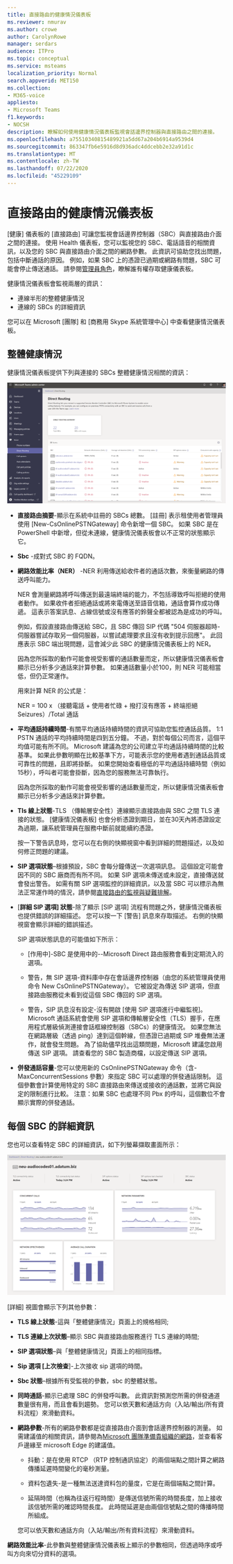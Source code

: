 ```yaml
---
title: 直接路由的健康情況儀表板
ms.reviewer: nmurav
ms.author: crowe
author: CarolynRowe
manager: serdars
audience: ITPro
ms.topic: conceptual
ms.service: msteams
localization_priority: Normal
search.appverid: MET150
ms.collection:
- M365-voice
appliesto:
- Microsoft Teams
f1.keywords:
- NOCSH
description: 瞭解如何使用健康情況儀表板監視會話邊界控制器與直接路由之間的連接。
ms.openlocfilehash: a75510340815489921a5dd67a204b6914a9539d4
ms.sourcegitcommit: 863347fb6e5916d8d936adc4ddcebb2e32a91d1c
ms.translationtype: MT
ms.contentlocale: zh-TW
ms.lasthandoff: 07/22/2020
ms.locfileid: "45229109"
---
```

# <a name="health-dashboard-for-direct-routing"></a>直接路由的健康情況儀表板

[健康] 儀表板的 [直接路由] 可讓您監視會話邊界控制器（SBC）與直接路由介面之間的連接。  使用 Health 儀表板，您可以監視您的 SBC、電話語音的相關資訊，以及您的 SBC 與直接路由介面之間的網路參數。 此資訊可協助您找出問題，包括中斷通話的原因。 例如，如果 SBC 上的憑證已過期或網路有問題，SBC 可能會停止傳送通話。 請參閱[管理員角色](using-admin-roles.md)，瞭解誰有權存取健康儀表板。

健康情況儀表板會監視兩層的資訊：

- 連線半形的整體健康情況
- 連線的 SBCs 的詳細資訊

您可以在 Microsoft [團隊] 和 [商務用 Skype 系統管理中心] 中查看健康情況儀表板。

## <a name="overall-health"></a>整體健康情況

健康情況儀表板提供下列與連接的 SBCs 整體健康情況相關的資訊：

 ![顯示健康情況儀表板統計資料](media/direct-routing-dashboard-stats1.png)

- **直接路由摘要**-顯示在系統中註冊的 SBCs 總數。 [註冊] 表示租使用者管理員使用 [New-CsOnlinePSTNGateway] 命令新增一個 SBC。 如果 SBC 是在 PowerShell 中新增，但從未連線，健康情況儀表板會以不正常的狀態顯示它。

- **Sbc** -成對式 SBC 的 FQDN。

- **網路效能比率（NER）** -NER 利用傳送給收件者的通話次數，來衡量網路的傳送呼叫能力。  

   NER 會測量網路將呼叫傳送到最遠端終端的能力，不包括導致呼叫拒絕的使用者動作。  如果收件者拒絕通話或將來電傳送至語音信箱，通話會算作成功傳遞。 這表示答案訊息、占線信號或沒有應答的鈴聲全都被認為是成功的呼叫。
  
   例如，假設直接路由傳送給 SBC，且 SBC 傳回 SIP 代碼 "504 伺服器超時-伺服器嘗試存取另一個伺服器，以嘗試處理要求且沒有收到提示回應"。 此回應表示 SBC 端出現問題，這會減少此 SBC 的健康情況儀表板上的 NER。
  
   因為您所採取的動作可能會視受影響的通話數量而定，所以健康情況儀表板會顯示已分析多少通話來計算參數。 如果通話數量小於100，則 NER 可能相當低，但仍正常運作。

   用來計算 NER 的公式是：

   NER = 100 x （接聽電話 + 使用者忙碌 + 撥打沒有應答 + 終端拒絕 Seizures）/Total 通話

- **平均通話持續時間**-有關平均通話持續時間的資訊可協助您監控通話品質。 1:1 PSTN 通話的平均持續時間是四到五分鐘。  不過，對於每個公司而言，這個平均值可能有所不同。  Microsoft 建議為您的公司建立平均通話持續時間的比較基準。 如果此參數明顯在比較基準下方，可能表示您的使用者遇到通話品質或可靠性的問題，且即將掛斷。 如果您開始查看極低的平均通話持續時間（例如15秒），呼叫者可能會掛斷，因為您的服務無法可靠執行。

   因為您所採取的動作可能會視受影響的通話數量而定，所以健康情況儀表板會顯示已分析多少通話來計算參數。

- **Tls 線上狀態**-TLS （傳輸層安全性）連線顯示直接路由與 SBC 之間 TLS 連接的狀態。 [健康情況儀表板] 也會分析憑證到期日，並在30天內將憑證設定為過期，讓系統管理員在服務中斷前就能續約憑證。

   按一下警告訊息時，您可以在右側的快顯視窗中看到詳細的問題描述，以及如何修正問題的建議。

- **SIP 選項狀態**–根據預設，SBC 會每分鐘傳送一次選項訊息。 這個設定可能會因不同的 SBC 廠商而有所不同。 如果 SIP 選項未傳送或未設定，直接傳送就會發出警告。 如需有關 SIP 選項監控的詳細資訊，以及當 SBC 可以標示為無法正常運作時的情況，請參閱[直接路由的監視與疑難排解](direct-routing-monitor-and-troubleshoot.md)。

- [**詳細 SIP 選項] 狀態**-除了顯示 [SIP 選項] 流程有問題之外，健康情況儀表板也提供錯誤的詳細描述。 您可以按一下 [警告] 訊息來存取描述。 右側的快顯視窗會顯示詳細的錯誤描述。

   SIP 選項狀態訊息的可能值如下所示：

    - [作用中]-SBC 是使用中的--Microsoft Direct 路由服務會看到定期流入的選項。

    - 警告，無 SIP 選項-資料庫中存在會話邊界控制器（由您的系統管理員使用命令 New CsOnlinePSTNGateway）。 它被設定為傳送 SIP 選項，但直接路由服務從未看到從這個 SBC 傳回的 SIP 選項。

    - 警告，SIP 訊息沒有設定-沒有開啟 [使用 SIP 選項進行中繼監視]。 Microsoft 通話系統會使用 SIP 選項和傳輸層安全性（TLS）握手，在應用程式層級偵測連接會話框線控制器（SBCs）的健康情況。 如果您無法在網路層級（透過 ping）達到這個幹線，但憑證已過期或 SIP 堆疊無法運作，就會發生問題。 為了協助儘早找出這類問題，Microsoft 建議您啟用傳送 SIP 選項。 請查看您的 SBC 製造商檔，以設定傳送 SIP 選項。

- **併發通話容量**-您可以使用新的 CsOnlinePSTNGateway 命令（含-MaxConcurrentSessions 參數）來指定 SBC 可以處理的併發通話限制。 這個參數會計算使用特定的 SBC 直接路由來傳送或接收的通話數，並將它與設定的限制進行比較。 注意：如果 SBC 也處理不同 Pbx 的呼叫，這個數位不會顯示實際的併發通話。

## <a name="detailed-information-for-each-sbc"></a>每個 SBC 的詳細資訊

您也可以查看特定 SBC 的詳細資訊，如下列螢幕擷取畫面所示：

![健康儀表板 SBC 詳細資料](media/direct-routing-dashboard-SBC-detail1.png)

[詳細] 視圖會顯示下列其他參數：

- **TLS 線上狀態**-這與「整體健康情況」頁面上的規格相同;

- **TLS 連線上次狀態**–顯示 SBC 與直接路由服務進行 TLS 連線的時間;

- **SIP 選項狀態**–與「整體健康情況」頁面上的相同指標。

- **Sip 選項 [上次檢查**]-上次接收 sip 選項的時間。

- **Sbc 狀態**–根據所有受監視的參數，sbc 的整體狀態。

- **同時通話**-顯示已處理 SBC 的併發呼叫數。 此資訊對預測您所需的併發通道數量很有用，而且會看到趨勢。 您可以依天數和通話方向（入站/輸出/所有資料流程）來滑動資料。

- **網路參數**-所有的網路參數都是從直接路由介面到會話邊界控制器的測量。 如需建議值的相關資訊，請參閱為[Microsoft 團隊準備貴組織的網路](https://docs.microsoft.com/microsoftteams/prepare-network)，並查看客戶邊緣至 microsoft Edge 的建議值。

   - 抖動：是在使用 RTCP （RTP 控制通訊協定）的兩個端點之間計算之網路傳播延遲時間變化的毫秒測量。

   - 資料包遺失-是一種無法送達資料包的量度，它是在兩個端點之間計算。

   - 延隔時間（也稱為往返行程時間）是傳送信號所需的時間長度，加上接收該信號所需的確認時間長度。 此時間延遲是由兩個信號點之間的傳播時間所組成。

   您可以依天數和通話方向（入站/輸出/所有資料流程）來滑動資料。

**網路效能比率**-此參數與整體健康情況儀表板上顯示的參數相同，但透過時序或呼叫方向來切分資料的選項。
